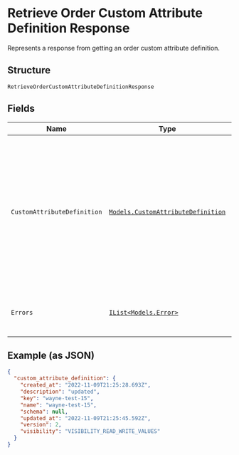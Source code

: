 
# Retrieve Order Custom Attribute Definition Response

Represents a response from getting an order custom attribute definition.

## Structure

`RetrieveOrderCustomAttributeDefinitionResponse`

## Fields

| Name | Type | Tags | Description |
|  --- | --- | --- | --- |
| `CustomAttributeDefinition` | [`Models.CustomAttributeDefinition`](../../doc/models/custom-attribute-definition.md) | Optional | Represents a definition for custom attribute values. A custom attribute definition<br>specifies the key, visibility, schema, and other properties for a custom attribute. |
| `Errors` | [`IList<Models.Error>`](../../doc/models/error.md) | Optional | Any errors that occurred during the request. |

## Example (as JSON)

```json
{
  "custom_attribute_definition": {
    "created_at": "2022-11-09T21:25:28.693Z",
    "description": "updated",
    "key": "wayne-test-15",
    "name": "wayne-test-15",
    "schema": null,
    "updated_at": "2022-11-09T21:25:45.592Z",
    "version": 2,
    "visibility": "VISIBILITY_READ_WRITE_VALUES"
  }
}
```

